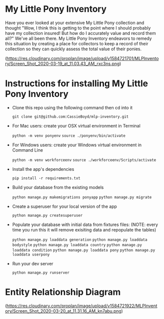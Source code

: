 # My Little Pony Inventory
Have you ever looked at your extensive My Little Pony collection and thought "Wow, I think this is getting to the point where I should probably have my collection insured! But how do I accurately value and record them all?" We've all been there. My Little Pony Inventory endeavors to remedy this situation by creating a place for collectors to keep a record of their collection so they can quickly assess the total value of their ponies. 

(https://res.cloudinary.com/proplan/image/upload/v1584721701/MLPInventory/Screen_Shot_2020-03-19_at_11.03.43_AM_rxc3ns.png)

# Instructions for installing My Little Pony Inventory
- Clone this repo using the following command then cd into it

    `git clone git@github.com:CassieBoyd/mlp-inventory.git`

- For Mac users: create your OSX virtual environment in Terminal

    `python -m venv ponyenv`
    `source ./ponyenv/bin/activate`

- For Windows users: create your Windows virtual environment in Command Line

    `python -m venv workforceenv`
    `source ./workforceenv/Scripts/activate`

- Install the app's dependencies

    `pip install -r requirements.txt`

- Build your database from the existing models

    `python manage.py makemigrations ponyapp`
    `python manage.py migrate`

- Create a superuser for your local version of the app

    `python manage.py createsuperuser`

- Populate your database with initial data from fixtures files: (NOTE: every time you run this it will remove exisiting data and repopulate the tables)

    `python manage.py loaddata generation`
    `python manage.py loaddata bodystyle`
    `python manage.py loaddata country`
    `python manage.py loaddata condition`
    `python manage.py loaddata pony`
    `python manage.py loaddata userpony`

- Run your dev server

    `python manage.py runserver`

# Entity Relationship Diagram

(https://res.cloudinary.com/proplan/image/upload/v1584721922/MLPInventory/Screen_Shot_2020-03-20_at_11.31.16_AM_kn7abu.png)